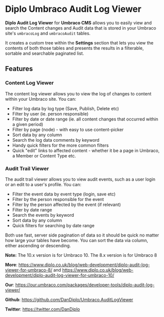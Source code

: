 # Diplo Umbraco Audit Log Viewer

**Diplo Audit Log Viewer** for **Umbraco CMS** allows you to easily view and search the Content changes and Audit data that is stored in your Umbraco site's `umbracoLog` and `umbracoAudit` tables.

It creates a custom tree within the **Settings** section that lets you view the contents of both those tables and presents the results in a filterable, sortable and searchable paginated list.

## Features

### Content Log Viewer

The content log viewer allows you to view the log of changes to content within your Umbraco site. You can:

- Filter log data by log type (Save, Publish, Delete etc)
- Filter by user (ie. person responsible)
- Filter by date or date range (ie. all content changes that occurred within a given period)
- Filter by page (node) - with easy to use content-picker
- Sort data by any column
- Search the log data comments by keyword
- Handy quick filters for the more common filters
- Quick "edit" links to affected content - whether it be a page in Umbraco, a Member or Content Type etc.

### Audit Trail Viewer

The audit trail viewer allows you to view audit events, such as a user login or an edit to a user's profile. You can:

- Filter the event data by event type (login, save etc)
- Filter by the person responsible for the event
- Filter by the person affected by the event (if relevant)
- Filter by date range
- Search the events by keyword
- Sort data by any column
- Quick filters for searching by date range

Both use fast, server side pagination of data so it should be quick no matter how large your tables have become. You can sort the data via column, either ascending or descending.

**Note:** The 10.x version is for Umbraco 10. The 8.x version is for Umbraco 8

**More**: https://www.diplo.co.uk/blog/web-development/diplo-audit-log-viewer-for-umbraco-8/ and https://www.diplo.co.uk/blog/web-development/diplo-audit-log-viewer-for-umbraco-10/

**Our**: https://our.umbraco.com/packages/developer-tools/diplo-audit-log-viewer/

**Github**: https://github.com/DanDiplo/Umbraco.AuditLogViewer

**Twitter**: https://twitter.com/DanDiplo